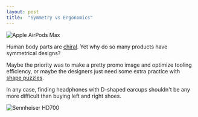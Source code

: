 ```yaml
---
layout: post
title:  "Symmetry vs Ergonomics"
---
```


![Apple AirPods Max]({{site.baseurl}}/assets/apple_airpods-max_color-green.jpg)

Human body parts are [chiral](https://en.wikipedia.org/wiki/Chirality). Yet why do so many products have symmetrical designs?

Maybe the priority was to make a pretty promo image and optimize tooling efficiency, or maybe the designers just need some extra practice with [shape puzzles](https://www.amazon.com/Shape-Puzzle/s?k=Shape+Puzzle).

In any case, finding headphones with D-shaped earcups shouldn't be any more difficult than buying left and right shoes.

![Sennheiser HD700]({{site.baseurl}}/assets/sennheiser_hd_700.png)